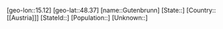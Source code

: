 ﻿---
location: [48.37,15.12]
type: City
tags:
- geo/City


SpocWebEntityId: 30645
isDeleted: false
confidential: public

---
[geo-lon::15.12]
[geo-lat::48.37]
[name::Gutenbrunn]
[State::]
[Country::[[Austria]]]
[StateId::]
[Population::]
[Unknown::]

